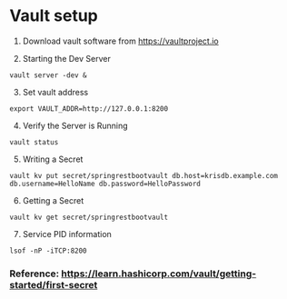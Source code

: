 # Vault setup

1. Download vault software from https://vaultproject.io

2. Starting the Dev Server
`````
vault server -dev &
`````

3. Set vault address
`````
export VAULT_ADDR=http://127.0.0.1:8200
`````

4. Verify the Server is Running
`````
vault status
`````

5. Writing a Secret
`````
vault kv put secret/springrestbootvault db.host=krisdb.example.com db.username=HelloName db.password=HelloPassword
`````

6. Getting a Secret
`````
vault kv get secret/springrestbootvault
`````


7. Service PID information
`````
lsof -nP -iTCP:8200
`````





### Reference: https://learn.hashicorp.com/vault/getting-started/first-secret

